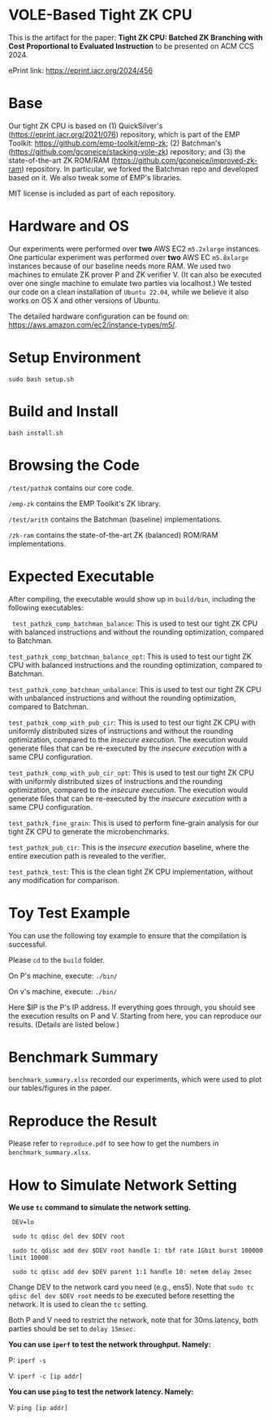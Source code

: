 # VOLE-Based Tight ZK CPU

This is the artifact for the paper: **Tight ZK CPU: Batched ZK Branching with Cost Proportional to Evaluated Instruction** to be presented on ACM CCS 2024.

ePrint link: https://eprint.iacr.org/2024/456

Base
=====
Our tight ZK CPU is based on (1) QuickSilver's (https://eprint.iacr.org/2021/076) repository, which is part of the EMP Toolkit: https://github.com/emp-toolkit/emp-zk; (2) Batchman's (https://github.com/gconeice/stacking-vole-zk) repository; and (3) the state-of-the-art ZK ROM/RAM (https://github.com/gconeice/improved-zk-ram) repository. In particular, we forked the Batchman repo and developed based on it. We also tweak some of EMP's libraries.

MIT license is included as part of each repository.

Hardware and OS
=====
Our experiments were performed over **two** AWS EC2 `m5.2xlarge` instances.
One particular experiment was performed over **two** AWS EC `m5.8xlarge` instances because of our baseline needs more RAM.
We used two machines to emulate ZK prover P and ZK verifier V.
(It can also be executed over one single machine to emulate two parties via localhost.)
We tested our code on a clean installation of `Ubuntu 22.04`, while we believe it also works on OS X and other versions of Ubuntu.

The detailed hardware configuration can be found on: https://aws.amazon.com/ec2/instance-types/m5/.


Setup Environment
=====
`sudo bash setup.sh`

Build and Install
=====
`bash install.sh`

Browsing the Code
=====
`/test/pathzk` contains our core code.

`/emp-zk` contains the EMP Toolkit's ZK library.

`/test/arith` contains the Batchman (baseline) implementations.

`/zk-ram` contains the state-of-the-art ZK (balanced) ROM/RAM implementations.

Expected Executable
=====
After compiling, the executable would show up in `build/bin`, including the following executables:

` test_pathzk_comp_batchman_balance`: This is used to test our tight ZK CPU with balanced instructions and without the rounding optimization, compared to Batchman.

`test_pathzk_comp_batchman_balance_opt`: This is used to test our tight ZK CPU with balanced instructions and the rounding optimization, compared to Batchman.

`test_pathzk_comp_batchman_unbalance`: This is used to test our tight ZK CPU with unbalanced instructions and without the rounding optimization, compared to Batchman.

`test_pathzk_comp_with_pub_cir`: This is used to test our tight ZK CPU with uniformly distributed sizes of instructions and without the rounding optimization, compared to the *insecure execution*. The execution would generate files that can be re-executed by the *insecure execution* with a same CPU configuration.

`test_pathzk_comp_with_pub_cir_opt`: This is used to test our tight ZK CPU with uniformly distributed sizes of instructions and the rounding optimization, compared to the *insecure execution*. The execution would generate files that can be re-executed by the *insecure execution* with a same CPU configuration.

`test_pathzk_fine_grain`: This is used to perform fine-grain analysis for our tight ZK CPU to generate the microbenchmarks.

`test_pathzk_pub_cir`: This is the *insecure execution* baseline, where the entire execution path is revealed to the verifier.

`test_pathzk_test`: This is the clean tight ZK CPU implementation, without any modification for comparison.

Toy Test Example
=====
You can use the following toy example to ensure that the compilation is successful.

Please `cd` to the `build` folder.

On P's machine, execute: `./bin/`

On v's machine, execute: `./bin/`

Here $IP is the P's IP address. If everything goes through, you should see the execution results on P and V. Starting from here, you can reproduce our results. (Details are listed below.)

Benchmark Summary
=====
`benchmark_summary.xlsx` recorded our experiments, which were used to plot our tables/figures in the paper.

Reproduce the Result
=====
Please refer to `reproduce.pdf` to see how to get the numbers in `benchmark_summary.xlsx`.

# How to Simulate Network Setting

**We use `tc` command to simulate the network setting.**

     DEV=lo
     
     sudo tc qdisc del dev $DEV root
     
     sudo tc qdisc add dev $DEV root handle 1: tbf rate 1Gbit burst 100000 limit 10000
     
     sudo tc qdisc add dev $DEV parent 1:1 handle 10: netem delay 2msec

Change DEV to the network card you need (e.g., ens5).
Note that `sudo tc qdisc del dev $DEV root` needs to be executed before resetting the network.
It is used to clean the `tc` setting.

Both P and V need to restrict the network, note that for 30ms latency, both parties should be set to `delay 15msec`.

**You can use `iperf` to test the network throughput. Namely:**

P: `iperf -s`

V: `iperf -c [ip addr]`

**You can use `ping` to test the network latency. Namely:**

V: `ping [ip addr]`
